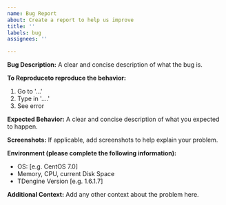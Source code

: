 ```yaml
---
name: Bug Report
about: Create a report to help us improve
title: ''
labels: bug
assignees: ''

---
```


**Bug Description:**
A clear and concise description of what the bug is.

**To Reproduceto reproduce the behavior:**

1. Go to '...'
2. Type in '....'
3. See error

**Expected Behavior:**
A clear and concise description of what you expected to happen.

**Screenshots:**
If applicable, add screenshots to help explain your problem.

**Environment (please complete the following information):**
 - OS: [e.g. CentOS 7.0]
 - Memory, CPU, current Disk Space
 - TDengine Version [e.g. 1.6.1.7]

**Additional Context:**
Add any other context about the problem here.
